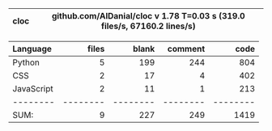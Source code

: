 cloc|github.com/AlDanial/cloc v 1.78  T=0.03 s (319.0 files/s, 67160.2 lines/s)
--- | ---

Language|files|blank|comment|code
:-------|-------:|-------:|-------:|-------:
Python|5|199|244|804
CSS|2|17|4|402
JavaScript|2|11|1|213
--------|--------|--------|--------|--------
SUM:|9|227|249|1419
